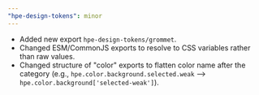 ```yaml
---
"hpe-design-tokens": minor
---
```


- Added new export `hpe-design-tokens/grommet`.
- Changed ESM/CommonJS exports to resolve to CSS variables rather than raw values.
- Changed structure of "color" exports to flatten color name after the category (e.g., `hpe.color.background.selected.weak` --> `hpe.color.background['selected-weak']`).
